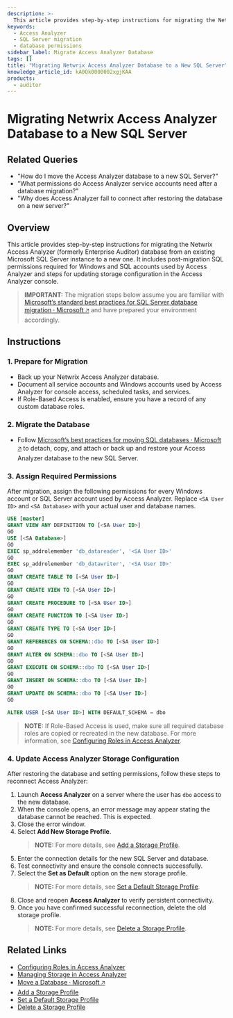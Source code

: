 ```yaml
---
description: >-
  This article provides step-by-step instructions for migrating the Netwrix Access Analyzer database to a new SQL Server, including necessary permissions and storage configuration updates.
keywords:
  - Access Analyzer
  - SQL Server migration
  - database permissions
sidebar_label: Migrate Access Analyzer Database
tags: []
title: "Migrating Netwrix Access Analyzer Database to a New SQL Server"
knowledge_article_id: kA0Qk0000002xgjKAA
products:
  - auditor
---
```


# Migrating Netwrix Access Analyzer Database to a New SQL Server

## Related Queries

- "How do I move the Access Analyzer database to a new SQL Server?"
- "What permissions do Access Analyzer service accounts need after a database migration?"
- "Why does Access Analyzer fail to connect after restoring the database on a new server?"

## Overview

This article provides step-by-step instructions for migrating the Netwrix Access Analyzer (formerly Enterprise Auditor) database from an existing Microsoft SQL Server instance to a new one. It includes post-migration SQL permissions required for Windows and SQL accounts used by Access Analyzer and steps for updating storage configuration in the Access Analyzer console.

> **IMPORTANT:** The migration steps below assume you are familiar with [Microsoft’s standard best practices for SQL Server database migration ⸱ Microsoft 🡥](https://learn.microsoft.com/en-us/data-migration/) and have prepared your environment accordingly.

## Instructions

### 1. Prepare for Migration

- Back up your Netwrix Access Analyzer database.
- Document all service accounts and Windows accounts used by Access Analyzer for console access, scheduled tasks, and services.
- If Role-Based Access is enabled, ensure you have a record of any custom database roles.

### 2. Migrate the Database

- Follow [Microsoft’s best practices for moving SQL databases ⸱ Microsoft 🡥](https://learn.microsoft.com/en-us/data-migration/) to detach, copy, and attach or back up and restore your Access Analyzer database to the new SQL Server.

### 3. Assign Required Permissions

After migration, assign the following permissions for every Windows account or SQL Server account used by Access Analyzer. Replace `<SA User ID>` and `<SA Database>` with your actual user and database names.

```sql
USE [master]
GRANT VIEW ANY DEFINITION TO [<SA User ID>]
GO
USE [<SA Database>]
GO
EXEC sp_addrolemember 'db_datareader', '<SA User ID>'
GO
EXEC sp_addrolemember 'db_datawriter', '<SA User ID>'
GO
GRANT CREATE TABLE TO [<SA User ID>]
GO
GRANT CREATE VIEW TO [<SA User ID>]
GO
GRANT CREATE PROCEDURE TO [<SA User ID>]
GO
GRANT CREATE FUNCTION TO [<SA User ID>]
GO
GRANT CREATE TYPE TO [<SA User ID>]
GO
GRANT REFERENCES ON SCHEMA::dbo TO [<SA User ID>]
GO
GRANT ALTER ON SCHEMA::dbo TO [<SA User ID>]
GO
GRANT EXECUTE ON SCHEMA::dbo TO [<SA User ID>]
GO
GRANT INSERT ON SCHEMA::dbo TO [<SA User ID>]
GO
GRANT UPDATE ON SCHEMA::dbo TO [<SA User ID>]
GO

ALTER USER [<SA User ID>] WITH DEFAULT_SCHEMA = dbo
```

> **NOTE:** If Role-Based Access is used, make sure all required database roles are copied or recreated in the new database. For more information, see [Configuring Roles in Access Analyzer](/docs/accessanalyzer/12.0/admin/settings/access/rolebased/configureroles.md).

### 4. Update Access Analyzer Storage Configuration

After restoring the database and setting permissions, follow these steps to reconnect Access Analyzer:

1. Launch **Access Analyzer** on a server where the user has `dbo` access to the new database.
2. When the console opens, an error message may appear stating the database cannot be reached. This is expected.
3. Close the error window.
4. Select **Add New Storage Profile**.  
   > **NOTE:** For more details, see [Add a Storage Profile](/docs/accessanalyzer/12.0/admin/settings/storage/add.md).
5. Enter the connection details for the new SQL Server and database.
6. Test connectivity and ensure the console connects successfully.
7. Select the **Set as Default** option on the new storage profile.  
   > **NOTE:** For more details, see [Set a Default Storage Profile](/docs/accessanalyzer/12.0/admin/settings/storage/default.md).
8. Close and reopen **Access Analyzer** to verify persistent connectivity.
9. Once you have confirmed successful reconnection, delete the old storage profile.  
   > **NOTE:** For more details, see [Delete a Storage Profile](/docs/accessanalyzer/12.0/admin/settings/storage/delete.md).

## Related Links

- [Configuring Roles in Access Analyzer](/docs/accessanalyzer/12.0/admin/settings/access/rolebased/configureroles.md)
- [Managing Storage in Access Analyzer](/docs/accessanalyzer/12.0/admin/settings/storage/overview.md)
- [Move a Database ⸱ Microsoft 🡥](https://learn.microsoft.com/en-us/data-migration/)
- [Add a Storage Profile](/docs/accessanalyzer/12.0/admin/settings/storage/add.md)
- [Set a Default Storage Profile](/docs/accessanalyzer/12.0/admin/settings/storage/default.md)
- [Delete a Storage Profile](/docs/accessanalyzer/12.0/admin/settings/storage/delete.md)